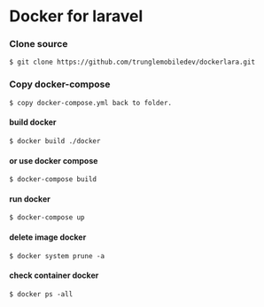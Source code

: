# Docker for laravel

### Clone source
```
$ git clone https://github.com/trunglemobiledev/dockerlara.git
```

### Copy docker-compose
```
$ copy docker-compose.yml back to folder.
```

#### build docker
```
$ docker build ./docker
```
#### or use docker compose
```
$ docker-compose build
```
#### run docker
```
$ docker-compose up
```

#### delete image docker
```
$ docker system prune -a
```

#### check container docker
```
$ docker ps -all
```
